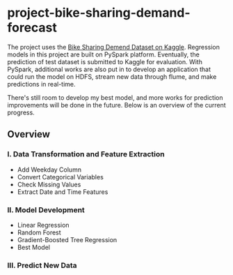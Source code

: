 # project-bike-sharing-demand-forecast

The project uses the [Bike Sharing Demend Dataset on Kaggle](https://www.kaggle.com/c/bike-sharing-demand/data). Regression models in this project are built on PySpark platform. Eventually, the prediction of test dataset is submitted to Kaggle for evaluation. With PySpark, additional works are also put in to develop an application that could run the model on HDFS, stream new data through flume, and make predictions in real-time.

There's still room to develop my best model, and more works for prediction improvements will be done in the future. Below is an overview of the current progress.

## Overview
### I. Data Transformation and Feature Extraction
- Add Weekday Column
- Convert Categorical Variables
- Check Missing Values
- Extract Date and Time Features

### II. Model Development
- Linear Regression
- Random Forest
- Gradient-Boosted Tree Regression
- Best Model

### III. Predict New Data
